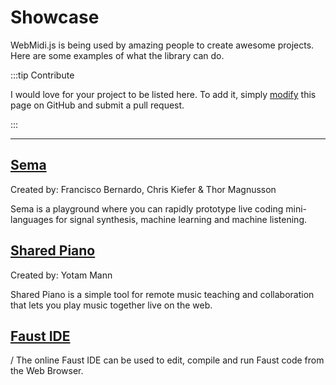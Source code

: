 # Showcase

WebMidi.js is being used by amazing people to create awesome projects. Here are some examples of 
what the library can do.

:::tip Contribute

I would love for your project to be listed here. To add it, simply
[modify](https://github.com/djipco/webmidi/edit/develop/website/src/pages/showcase/index.md) this
page on GitHub and submit a pull request.

:::

---

## [Sema](https://sema.codes/)

Created by: Francisco Bernardo, Chris Kiefer & Thor Magnusson

Sema is a playground where you can rapidly prototype live coding mini-languages for signal
synthesis, machine learning and machine listening.

## [Shared Piano](https://musiclab.chromeexperiments.com/Shared-Piano/)

Created by: Yotam Mann

Shared Piano is a simple tool for remote music teaching and collaboration that lets you play music 
together live on the web.


## [Faust IDE](https://faustide.grame.fr/)
/ The online Faust IDE can be used to edit, compile and run Faust code from the Web Browser.
